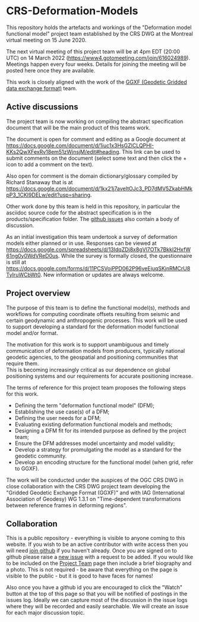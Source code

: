 CRS-Deformation-Models
======================

This repository holds the artefacts and workings of the "Deformation model functional model" project team established by the CRS DWG at the Montreal virtual meeting on 15 June 2020. 

The next virtual meeting of this project team will be at 4pm EDT (20:00 UTC) on 14 March 2022 (https://www4.gotomeeting.com/join/616024989).  Meetings happen every four weeks. Details for joining the meeting will be posted here once they are available.

<!--
2020-09-07  https://www4.gotomeeting.com/join/494053021
2020-10-05 https://www4.gotomeeting.com/join/516068053
Note: EDT ends Nov 1
2020-11-02  https://www4.gotomeeting.com/join/882484381

2020-11-30  https://www4.gotomeeting.com/join/270784501
2020-12-28  https://www4.gotomeeting.com/join/437263613
2021-01-25  https://www4.gotomeeting.com/join/150445909
2021-02-22  https://www4.gotomeeting.com/join/577891581
2021-03-15  https://www4.gotomeeting.com/join/118008085
2021-04-12  https://www4.gotomeeting.com/join/694181949 20:00 UTC
2021-05-10	https://www4.gotomeeting.com/join/381926869
2021-06-07	https://www4.gotomeeting.com/join/792144133
2021-07-05	https://www4.gotomeeting.com/join/517573469
2021-08-02	https://www4.gotomeeting.com/join/403879845
2021-08-30	https://www4.gotomeeting.com/join/938424573

2021-09-27	https://www4.gotomeeting.com/join/449738333
2021-10-25      https://www4.gotomeeting.com/join/114555821
2021-11-22      https://www4.gotomeeting.com/join/864247981 21:00 UTC
2021-12-20      https://www4.gotomeeting.com/join/207460949

2022-01-17 https://www4.gotomeeting.com/join/544346533
2022-02-14 https://www4.gotomeeting.com/join/606539877
2022-03-14 https://www4.gotomeeting.com/join/616024989 20:00 UTC
2022-04-11 https://www4.gotomeeting.com/join/463903845

GGXF 2022-01-10 https://www4.gotomeeting.com/join/178306341
GGXF 2022-01-31 https://www4.gotomeeting.com/join/426755581
GGXF 2022-02-28 https://www4.gotomeeting.com/join/950826069
GGXF 2022-03-28 https://www4.gotomeeting.com/join/477678237
GGXF 2022-04-25 https://www4.gotomeeting.com/join/237877533

-->

This work is closely aligned with the work of the [GGXF (Geodetic Gridded data exchange format)](https://github.com/opengeospatial/CRS-Gridded-Geodetic-data-eXchange-Format) team.

## Active discussions

The project team is now working on compiling the abstract specification document that will be the main product of this teams work.

The document is open for comment and editing as a Google document at 
https://docs.google.com/document/d/1iuc1x3HsGZlCLQPHI-KKs2QwXFexRv18em51zWjnsjM/edit#heading.  This link can be used to submit comments on the document (select some text and then click the + icon to add a comment on the text).  

Also open for comment is the domain dictionary/glossary compiled by Richard Stanaway that is at https://docs.google.com/document/d/1kx21j7aveItOJc3_PD7dMV5ZkabHMkpP3_1CKI9DELw/edit?usp=sharing.  

Other work done by this team is held in this repository, in particular the asciidoc source code for the abstract specification is in the products/specification folder.  The [github issues](https://github.com/opengeospatial/CRS-Deformation-Models/issues?q=is%3Aissue) also contain a body of discussion.

As an initial investigation this team undertook a survey of deformation models either planned or in use. Responses can be viewed at https://docs.google.com/spreadsheets/d/13IdqZDj8x8gVl7OTk7BkkI2HxfW61ng0y0WdVReD0us.  While the survey is formally closed, the questionnaire is still at https://docs.google.com/forms/d/11PCSVojPPD062P96veEjuqSKjnRMCrU8TyIruWCbWt0.  New information or updates are always welcome. 

## Project overview

The purpose of this team is to define the functional model(s), methods and workflows for computing coordinate offsets resulting from seismic and certain geodynamic and anthropogenic processes.  This work will be used to support developing
a standard for the deformation model functional model and/or format.

The motivation for this work is to support unambiguous and timely communication of deformation models from producers, typically national geodetic agencies, to the geospatial and positioning communities that require them.  
This is becoming increasingly critical as our dependence on global positioning systems and our requirements for accurate positioning increase.

The terms of reference for this project team proposes the following steps for this work. 

* Defining the term "deformation functional model" (DFM);
* Establishing the use case(s) of a DFM;
* Defining the user needs for a DFM;
* Evaluating existing deformation functional models and methods;
* Designing a DFM fit for its intended purpose as defined by the project team; 
* Ensure the DFM addresses model uncertainty and model validity;
* Develop a strategy for promulgating the model as a standard for the geodetic community.
* Develop an encoding structure for the functional model (when grid, refer to GGXF).

The work will be conducted under the auspices of the OGC CRS DWG in close collaboration with the CRS DWG project team developing the "Gridded Geodetic Exchange Format (GGXF)" and with IAG (International Association of Geodesy) WG 1.3.1 on "Time-dependent transformations between reference frames in deforming regions". 

## Collaboration

This is a public repository - everything is visible to anyone coming to this
website.  If you wish to be an active contributor with write access then you 
will need [join github](https://github.com/join) if you haven't already.  Once
you are signed on to github please raise a [new issue](https://github.com/opengeospatial/CRS-Deformation-Models/issues/new) with a request to be added.  If you would like to be included on the 
[Project Team](https://github.com/opengeospatial/CRS-Deformation-Models/wiki/Project-team) page then include a brief biography and a photo.  This is not 
required - be aware that everything on the page is visible to the public -  but it is good to have faces for names!  

Also once you have a github id you are encouraged to click the "Watch" button at the top of this page so that you will be notified of postings in the issues log.  Ideally we can capture most of the discussion in the issue logs where they will be recorded and easily searchable.  We will create an issue for each major discussion topic.



